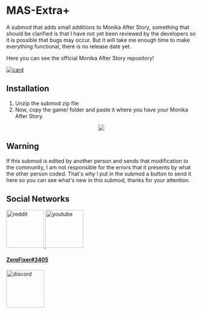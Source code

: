 # MAS-Extra+
A submod that adds small additions to Monika After Story, something that should be clarified is that I have not yet been reviewed by the developers so it is possible that bugs may occur. But it will take me enough time to make everything functional, there is no release date yet.

Here you can see the official Monika After Story repository!

[![card](https://github-readme-stats.vercel.app/api/pin/?username=Monika-After-Story&repo=MonikaModDev)](https://github.com/Monika-After-Story/MonikaModDev)


## Installation
1) Unzip the submod zip file
2) Now, copy the game/ folder and paste it where you have your Monika After Story.

<p align="center">
  <img src="https://i.ibb.co/BwvNBxm/Screenshot-11.png"></p>
                                                                                                                     
                                                                                                                     
## Warning

If this submod is edited by another person and sends that modification to the community, I am not responsible for the errors that it presents by what the other person coded. That's why I put in the submod a button to send it here so you can see what's new in this submod, thanks for your attention.


## Social Networks
<a href="https://www.reddit.com/user/UnderstandingAny7135">
<img alt="reddit" src="https://cdn-icons-png.flaticon.com/512/2111/2111459.png" width="100">
<a href="https://www.youtube.com/channel/UCQtm7-quMVVRrgQsCXrNamA/videos">
<img alt="youtube" src="https://cdn.icon-icons.com/icons2/1211/PNG/512/1491579609-yumminkysocialmedia08_83079.png" width="100">
<h4> ZeroFixer#3405 </h4>
<img alt="discord" src="https://icons-for-free.com/download-icon-super+tiny+icons+discord-1324450718427274623_512.png" width="100">
